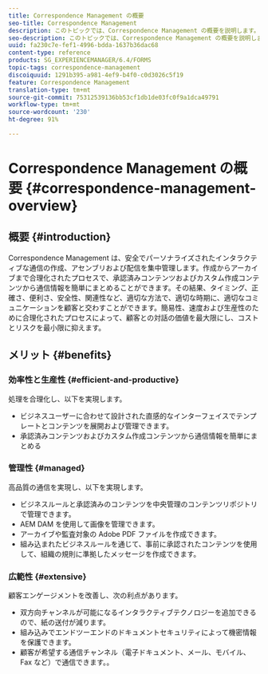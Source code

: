 ```yaml
---
title: Correspondence Management の概要
seo-title: Correspondence Management
description: このトピックでは、Correspondence Management の概要を説明します。
seo-description: このトピックでは、Correspondence Management の概要を説明します。
uuid: fa230c7e-fef1-4996-bdda-1637b36dac68
content-type: reference
products: SG_EXPERIENCEMANAGER/6.4/FORMS
topic-tags: correspondence-management
discoiquuid: 1291b395-a981-4ef9-b4f0-c0d3026c5f19
feature: Correspondence Management
translation-type: tm+mt
source-git-commit: 75312539136bb53cf1db1de03fc0f9a1dca49791
workflow-type: tm+mt
source-wordcount: '230'
ht-degree: 91%

---
```



# Correspondence Management の概要 {#correspondence-management-overview}

## 概要 {#introduction}

Correspondence Management は、安全でパーソナライズされたインタラクティブな通信の作成、アセンブリおよび配信を集中管理します。作成からアーカイブまで合理化されたプロセスで、承認済みコンテンツおよびカスタム作成コンテンツから通信情報を簡単にまとめることができます。その結果、タイミング、正確さ、便利さ、安全性、関連性など、適切な方法で、適切な時期に、適切なコミュニケーションを顧客と交わすことができます。簡易性、速度および生産性のために合理化されたプロセスによって、顧客との対話の価値を最大限にし、コストとリスクを最小限に抑えます。

## メリット {#benefits}

### 効率性と生産性 {#efficient-and-productive}

処理を合理化し、以下を実現します。

* ビジネスユーザーに合わせて設計された直感的なインターフェイスでテンプレートとコンテンツを展開および管理できます。
* 承認済みコンテンツおよびカスタム作成コンテンツから通信情報を簡単にまとめる

### 管理性 {#managed}

高品質の通信を実現し、以下を実現します。

* ビジネスルールと承認済みのコンテンツを中央管理のコンテンツリポジトリで管理できます。
* AEM DAM を使用して画像を管理できます。
* アーカイブや監査対象の Adobe PDF ファイルを作成できます。
* 組み込まれたビジネスルールを通じて、事前に承認されたコンテンツを使用して、組織の規則に準拠したメッセージを作成できます。

### 広範性 {#extensive}

顧客エンゲージメントを改善し、次の利点があります。

* 双方向チャンネルが可能になるインタラクティブテクノロジーを追加できるので、紙の送付が減ります。
* 組み込みでエンドツーエンドのドキュメントセキュリティによって機密情報を保護できます。
* 顧客が希望する通信チャンネル（電子ドキュメント、メール、モバイル、Fax など）で通信できます。。

